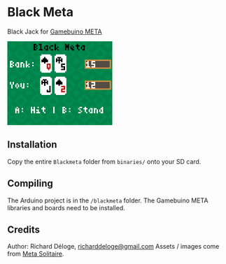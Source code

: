 # Black Meta
Black Jack for [Gamebuino META](https://gamebuino.com)

![Screenshot](assets/blackmeta.gif?raw=true)

## Installation

Copy the entire `Blackmeta` folder from `binaries/` onto your SD card.

## Compiling

The Arduino project is in the `/blackmeta` folder. The Gamebuino META libraries and boards need to be installed.

## Credits

Author: Richard Déloge, richarddeloge@gmail.com
Assets / images come from [Meta Solitaire](https://github.com/aoneill01/meta-solitaire).